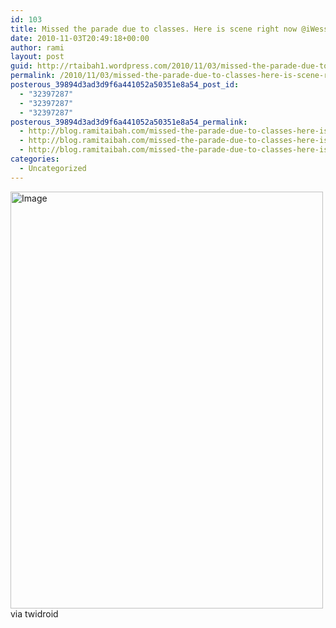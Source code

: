 ```yaml
---
id: 103
title: Missed the parade due to classes. Here is scene right now @iWessam
date: 2010-11-03T20:49:18+00:00
author: rami
layout: post
guid: http://rtaibah1.wordpress.com/2010/11/03/missed-the-parade-due-to-classes-here-is-scene-right-now-iwessam
permalink: /2010/11/03/missed-the-parade-due-to-classes-here-is-scene-right-now-iwessam/
posterous_39894d3ad3d9f6a441052a50351e8a54_post_id:
  - "32397287"
  - "32397287"
  - "32397287"
posterous_39894d3ad3d9f6a441052a50351e8a54_permalink:
  - http://blog.ramitaibah.com/missed-the-parade-due-to-classes-here-is-scen
  - http://blog.ramitaibah.com/missed-the-parade-due-to-classes-here-is-scen
  - http://blog.ramitaibah.com/missed-the-parade-due-to-classes-here-is-scen
categories:
  - Uncategorized
---
```

<div class='p_embed p_image_embed'>
  <a href="http://139.59.20.41/wp-content/uploads/2011/12/image-jpeg-scaled1000.jpg"><img alt="Image" height="667" src="http://139.59.20.41/wp-content/uploads/2011/12/image-jpeg-scaled1000.jpg?w=225" width="500" /></a>
</div>

<div class="posterous_quote_citation">
  via twidroid
</div>
